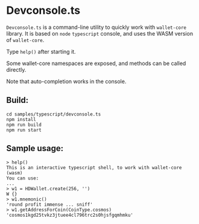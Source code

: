 # Devconsole.ts

`Devconsole.ts` is a command-line utility to quickly work with `wallet-core` library.
It is based on `node` `typescript` console, and uses the WASM version of `wallet-core`.

Type `help()` after starting it.

Some wallet-core namespaces are exposed, and methods can be called directly.

Note that auto-completion works in the console.

## Build:

```
cd samples/typescript/devconsole.ts
npm install
npm run build
npm run start
```

## Sample usage:

```
> help()
This is an interactive typescript shell, to work with wallet-core (wasm)
You can use:
...
> w1 = HDWallet.create(256, '')
W {}
> w1.mnemonic()
'round profit immense ... sniff'
> w1.getAddressForCoin(CoinType.cosmos)
'cosmos1kgd25tvkz3jtuee4cl796trc2s0hjsfgqmhmku'
```
